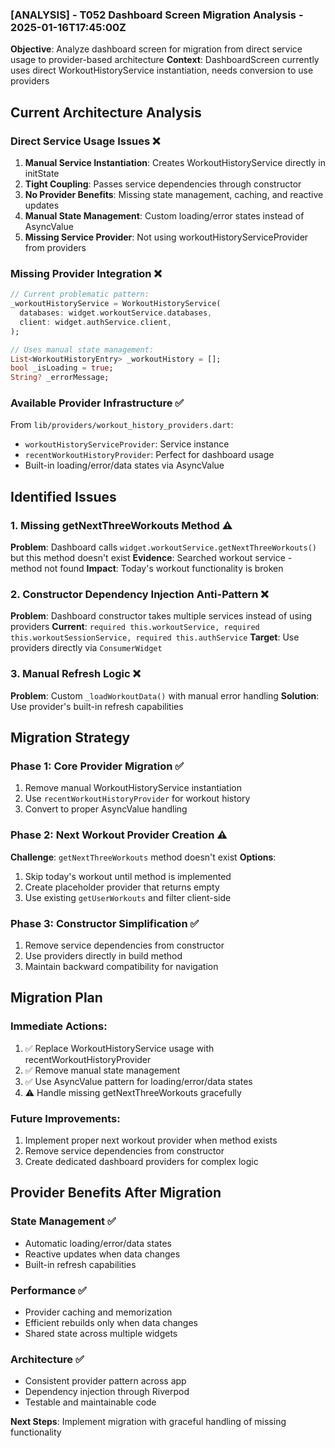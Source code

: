 ### [ANALYSIS] - T052 Dashboard Screen Migration Analysis - 2025-01-16T17:45:00Z
**Objective**: Analyze dashboard screen for migration from direct service usage to provider-based architecture
**Context**: DashboardScreen currently uses direct WorkoutHistoryService instantiation, needs conversion to use providers

## Current Architecture Analysis

### Direct Service Usage Issues ❌
1. **Manual Service Instantiation**: Creates WorkoutHistoryService directly in initState
2. **Tight Coupling**: Passes service dependencies through constructor
3. **No Provider Benefits**: Missing state management, caching, and reactive updates
4. **Manual State Management**: Custom loading/error states instead of AsyncValue
5. **Missing Service Provider**: Not using workoutHistoryServiceProvider from providers

### Missing Provider Integration ❌
```dart
// Current problematic pattern:
_workoutHistoryService = WorkoutHistoryService(
  databases: widget.workoutService.databases,
  client: widget.authService.client,
);

// Uses manual state management:
List<WorkoutHistoryEntry> _workoutHistory = [];
bool _isLoading = true;
String? _errorMessage;
```

### Available Provider Infrastructure ✅
From `lib/providers/workout_history_providers.dart`:
- `workoutHistoryServiceProvider`: Service instance
- `recentWorkoutHistoryProvider`: Perfect for dashboard usage
- Built-in loading/error/data states via AsyncValue

## Identified Issues

### 1. Missing getNextThreeWorkouts Method ⚠️
**Problem**: Dashboard calls `widget.workoutService.getNextThreeWorkouts()` but this method doesn't exist
**Evidence**: Searched workout service - method not found
**Impact**: Today's workout functionality is broken

### 2. Constructor Dependency Injection Anti-Pattern ❌
**Problem**: Dashboard constructor takes multiple services instead of using providers
**Current**: `required this.workoutService, required this.workoutSessionService, required this.authService`
**Target**: Use providers directly via `ConsumerWidget`

### 3. Manual Refresh Logic ❌
**Problem**: Custom `_loadWorkoutData()` with manual error handling
**Solution**: Use provider's built-in refresh capabilities

## Migration Strategy

### Phase 1: Core Provider Migration ✅
1. Remove manual WorkoutHistoryService instantiation
2. Use `recentWorkoutHistoryProvider` for workout history
3. Convert to proper AsyncValue handling

### Phase 2: Next Workout Provider Creation ⚠️
**Challenge**: `getNextThreeWorkouts` method doesn't exist
**Options**:
1. Skip today's workout until method is implemented
2. Create placeholder provider that returns empty
3. Use existing `getUserWorkouts` and filter client-side

### Phase 3: Constructor Simplification ✅
1. Remove service dependencies from constructor
2. Use providers directly in build method
3. Maintain backward compatibility for navigation

## Migration Plan

### Immediate Actions:
1. ✅ Replace WorkoutHistoryService usage with recentWorkoutHistoryProvider
2. ✅ Remove manual state management
3. ✅ Use AsyncValue pattern for loading/error/data states
4. ⚠️ Handle missing getNextThreeWorkouts gracefully

### Future Improvements:
1. Implement proper next workout provider when method exists
2. Remove service dependencies from constructor
3. Create dedicated dashboard providers for complex logic

## Provider Benefits After Migration

### State Management ✅
- Automatic loading/error/data states
- Reactive updates when data changes
- Built-in refresh capabilities

### Performance ✅
- Provider caching and memorization
- Efficient rebuilds only when data changes
- Shared state across multiple widgets

### Architecture ✅
- Consistent provider pattern across app
- Dependency injection through Riverpod
- Testable and maintainable code

**Next Steps**: Implement migration with graceful handling of missing functionality